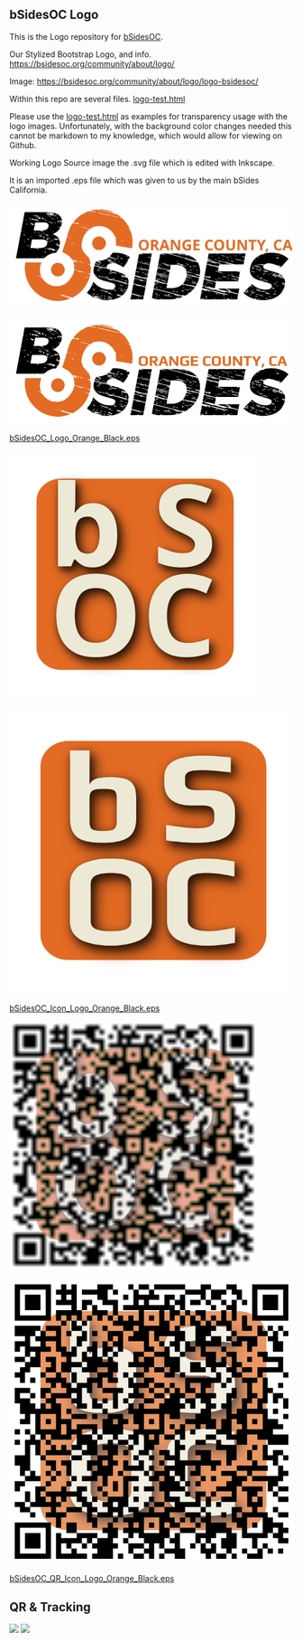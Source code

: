 bSidesOC Logo
-------------

This is the Logo repository for [bSidesOC](http://bsidesoc.org).


Our Stylized Bootstrap Logo, and info.
https://bsidesoc.org/community/about/logo/

Image: 
https://bsidesoc.org/community/about/logo/logo-bsidesoc/


Within this repo are several files.
[logo-test.html](logo-test.html)

Please use the [logo-test.html](logo-test.html) as examples for transparency usage with the logo images. Unfortunately, with the background color changes needed this cannot be markdown to my knowledge, which would allow for viewing on Github.

Working Logo Source image the .svg file which is edited with Inkscape.

It is an imported .eps file which was given to us by the main bSides California.

![bSidesOC_Logo_Orange_Black.svg](bSidesOC_Logo_Orange_Black.svg)

![bSidesOC_Logo_Orange_Black.png](bSidesOC_Logo_Orange_Black.png)

[bSidesOC_Logo_Orange_Black.eps](bSidesOC_Logo_Orange_Black.eps)


![bSidesOC_Icon_Logo_Orange_Black.svg](bSidesOC_Icon_Logo_Orange_Black.svg)

![bSidesOC_Icon_Logo_Orange_Black.png](bSidesOC_Icon_Logo_Orange_Black.png)

[bSidesOC_Icon_Logo_Orange_Black.eps](bSidesOC_Icon_Logo_Orange_Black.eps)


![bSidesOC_QR_Icon_Logo_Orange_Black.svg](bSidesOC_QR_Icon_Logo_Orange_Black.svg)

![bSidesOC_QR_Icon_Logo_Orange_Black.png](bSidesOC_QR_Icon_Logo_Orange_Black.png)

[bSidesOC_QR_Icon_Logo_Orange_Black.eps](bSidesOC_QR_Icon_Logo_Orange_Black.eps)


QR & Tracking
----------------


<img src="http://go.bsidesoc.org/1.qr.png" style="max-width:200px;border:0;" width="200" />


<img src="https://bsidesoc.org/piwik/piwik.php?id=3&rec=1" />


